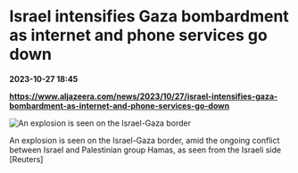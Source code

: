 # Israel intensifies Gaza bombardment as internet and phone services go down

**2023-10-27 18:45**

**https://www.aljazeera.com/news/2023/10/27/israel-intensifies-gaza-bombardment-as-internet-and-phone-services-go-down**

![An explosion is seen on the Israel-Gaza border](https://www.aljazeera.com/wp-content/uploads/2023/10/2023-10-27T180532Z_468557012_RC2614AUNO9L_RTRMADP_3_ISRAEL-PALESTINIANS-EXPLOSIONS-GAZA-BORDER-1698430114.jpg?resize=770%2C513&quality=80)

An explosion is seen on the Israel-Gaza border, amid the ongoing conflict between Israel and Palestinian group Hamas, as seen from the Israeli side \[Reuters\]